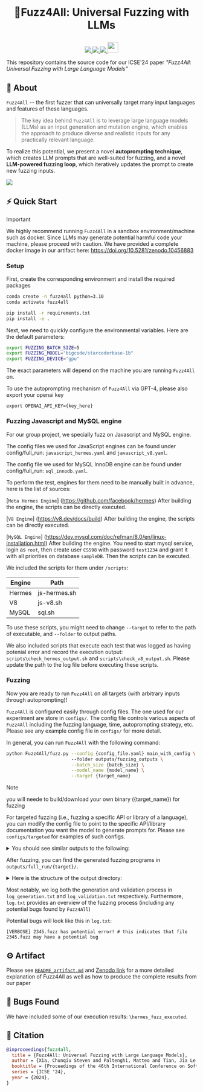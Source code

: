# <p style="text-align: center;">  🌌️Fuzz4All: Universal Fuzzing with LLMs </p>

<p align="center">
    <a href="https://arxiv.org/abs/2308.04748"><img src="https://img.shields.io/badge/arXiv-2308.04748-b31b1b.svg?style=for-the-badge">
    <a href="https://doi.org/10.5281/zenodo.10456883"><img src="https://img.shields.io/badge/DOI-10456883-blue?style=for-the-badge">
    <a href="https://hub.docker.com/r/stevenxia/fuzz4all/tags"><img src="https://img.shields.io/badge/docker-fuzz4all-%230db7ed.svg?style=for-the-badge&logo=docker&logoColor=blue">
    <a href="https://github.com/fuzz4all/fuzz4all/blob/master/LICENSE"><img src="https://forthebadge.com/images/badges/cc-by.svg" style="height: 28px"></a>
</p>

This repository contains the source code for our ICSE'24 paper <i> "Fuzz4All: Universal Fuzzing with Large Language Models" </i>

## 🌌️ About

`Fuzz4All` -- the first fuzzer that can universally target many input languages and features of these languages.
> The key idea behind `Fuzz4All` is to leverage large language models (LLMs) as an input generation and mutation engine, which enables the 
> approach to produce diverse and realistic inputs for any practically relevant language. 

To realize this potential, we present a novel **autoprompting technique**, which creates LLM prompts 
that are well-suited for fuzzing, and a novel **LLM-powered fuzzing loop**, which iteratively updates 
the prompt to create new fuzzing inputs.

![](./resources/overview.gif)

## ⚡ Quick Start

> [!Important]
> We highly recommend running `Fuzz4All` in a sandbox environment/machine such as docker. 
> Since LLMs may generate potential harmful code your machine, please proceed with caution.
> We have provided a complete docker image in our artifact here: https://doi.org/10.5281/zenodo.10456883

### Setup

First, create the corresponding environment and install the required packages

```bash
conda create -n fuzz4all python=3.10
conda activate fuzz4all

pip install -r requirements.txt
pip install -e .
```

Next, we need to quickly configure the environmental variables. Here are the default parameters:

```bash
export FUZZING_BATCH_SIZE=5
export FUZZING_MODEL="bigcode/starcoderbase-1b"
export FUZZING_DEVICE="gpu"
```

The exact parameters will depend on the machine you are running `Fuzz4All` on.

To use the autoprompting mechanism of `Fuzz4All` via GPT-4, please also export your openai key

```
export OPENAI_API_KEY={key_here}
```
### Fuzzing Javascript and MySQL engine
For our group project, we specially fuzz on Javascript and MySQL engine. 

The config files we used for JavaScript engines can be found under config/full_run: `javascript_hermes.yaml` and `javascript_v8.yaml`.

The config file we used for MySQL InnoDB engine can be found under config/full_run: `sql_innodb.yaml`.

To perform the test, engines for them need to be manually built in advance, here is the list of sources:

[`Meta Hermes Engine`] (https://github.com/facebook/hermes) After building the engine, the scripts can be directly executed.

[`V8 Engine`] (https://v8.dev/docs/build) After building the engine, the scripts can be directly executed.

[`MySQL Engine`] (https://dev.mysql.com/doc/refman/8.0/en/linux-installation.html) After building the engine. You need to start mysql service, login as `root`, then create user `CS598` with password `test1234` and grant it with all priorities on database `sampleDB`. Then the scripts can be executed.

We included the scripts for them under `/scripts`:

| Engine    | Path |
| -------- | ------- |
| Hermes  | js-hermes.sh    |
| V8 | js-v8.sh     |
| MySQL    | sql.sh   |

To use these scripts, you might need to change `--target` to refer to the path of executable, and `--folder` to output paths.

We also included  scripts that execute each test that was logged as having potenial error and record the execution output: `scripts\check_hermes_output.sh` and `scripts\check_v8_output.sh`. Please update the path to the log file before executing these scripts.

### Fuzzing

Now you are ready to run `Fuzz4All` on all targets (with arbitrary inputs through autoprompting)! 

`Fuzz4All` is configured easily through config files. The one used for our experiment are store in `configs/`. 
The config file controls various aspects of `Fuzz4All` including the fuzzing language, time, autoprompting strategy, etc.
Please see any example config file in `configs/` for more detail. 

In general, you can run `Fuzz4All` with the following command:

```bash
python Fuzz4All/fuzz.py --config {config_file.yaml} main_with_config \ 
                        --folder outputs/fuzzing_outputs \
                        --batch_size {batch_size} \
                        --model_name {model_name} \
                        --target {target_name}
```

> [!Note]
> you will neede to build/download your own binary ({target_name}) for fuzzing

For targeted fuzzing (i.e., fuzzing a specific API or library of a language), you can modify the config file to point to the 
specific API/library documentation you want the model to generate prompts for. Please see `configs/targeted` for examples of such configs.

<details><summary>You should see similar outputs to the following: </summary> 

```
BATCH_SIZE: 5
MODEL_NAME: bigcode/starcoderbase 1b
DEVICE: gpu
...
=== Target Config ===
language: smt2
folder: outputs/full_run/cvc5/
...
====================
[INFO] Initializing ... this may take a while ...
[INFO] Loading model ...
=== Model Config ===
model_name: bigcode/starcoderbase
...
====================
[INFO] Model Loaded
[INFO] Use auto-prompting prompt ...
Generating prompts... ━━━━━━━━━━━━━━━━━━━━━━━━━━━━━━━━━━━━━━━━ 100% 0:07:30
[INFO] Done
 (resuming from 0)
[VERBOSE] ; SMT2 is an input language commonly used by SMT solvers, with its syntax based on S-expressions. The multi-sorted logic accommodates a simple type system to confirm that terms from contrasting sorts
aren't the equal. Uninterpreted functions can be declared, with the function symbol being an uninterpreted one. SMT2 supports various theories, including integer and real arithmetic, with basic logical
connectives, quantifiers, and attribute annotations. An SMT2 theory includes sort and function symbol declarations and assertions of facts about them. Terms can be checked against these theories to determine their
validity, with successful queries returning "unsat".
; Please create a short program which uses complex SMT2 logic for an SMT solver
(set-logic ALL)
...
(set-logic ALL)
(assert (forall ((n Int)) (=> (> n 0) (= n (* 2 n)))))
(check-sat)
(exit)
; Please create a short program which uses complex SMT2 logic for an SMT solver
(set-logic ALL)

Fuzzing •   0% ━━━━━━━━━━━━━━━━━━━━━━━━━━━━━━━━━━━━━━━━     30/100000 • 0:02:26
```
</details>

After fuzzing, you can find the generated fuzzing programs in `outputs/full_run/{target}/`. 

<details>
<summary>Here is the structure of the output directory: </summary>

```
- outputs/full_run/{target}/
    - prompts 
        - best_prompt.txt: the best prompt found by `Fuzz4All` for the target.
        - greedy_prompt.txt
        - prompt_0.txt
        - prompt_1.txt
        - prompt_2.txt
        - scores.txt: keep track of the scores of each prompt (used to select the best prompt).
    - 0.fuzz
    - 1.fuzz
    ... # 
    - log.txt
    - log_generation.txt
    - log_validation.txt
```
</details>

Most notably, we log both the generation and validation process in `log_generation.txt` and `log_validation.txt` respectively. Furthermore, `log.txt` provides an overview of the fuzzing process (including any potential bugs found by `Fuzz4All`) 

Potential bugs will look like this in `log.txt`:

```
[VERBOSE] 2345.fuzz has potential error! # this indicates that file 2345.fuzz may have a potential bug
```


## ⚙️ Artifact

Please see [`README_artifact.md`](https://github.com/fuzz4all/fuzz4all/blob/master/README_artifact.md) and [Zenodo link](https://zenodo.org/records/10456883) for a more detailed explanation of Fuzz4All 
as well as how to produce the complete results from our paper 

## 🐛 Bugs Found

We have included some of our execution results: `\hermes_fuzz_executed`.

## 📝 Citation

```bibtex
@inproceedings{fuzz4all,
  title = {Fuzz4All: Universal Fuzzing with Large Language Models},
  author = {Xia, Chunqiu Steven and Paltenghi, Matteo and Tian, Jia Le and Pradel, Michael and Zhang, Lingming},
  booktitle = {Proceedings of the 46th International Conference on Software Engineering},
  series = {ICSE '24},
  year = {2024},
}
```

